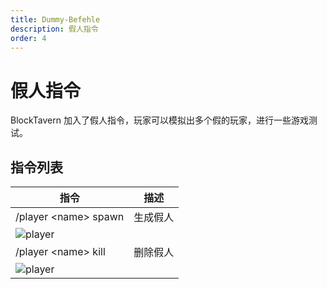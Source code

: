 ```yaml
---
title: Dummy-Befehle
description: 假人指令
order: 4
---
```



# 假人指令

BlockTavern 加入了假人指令，玩家可以模拟出多个假的玩家，进行一些游戏测试。

## 指令列表

| 指令 | 描述 |
| --- | --- |
| /player \<name\> spawn | 生成假人 |
| ![player](/assets/GameplayGuide/dummy-command/dummy-command01.png) |  |
| /player \<name\> kill | 删除假人 |
| ![player](/assets/GameplayGuide/dummy-command/dummy-command02.png) |  |


<Contributors />

<GitHistoryInformation />